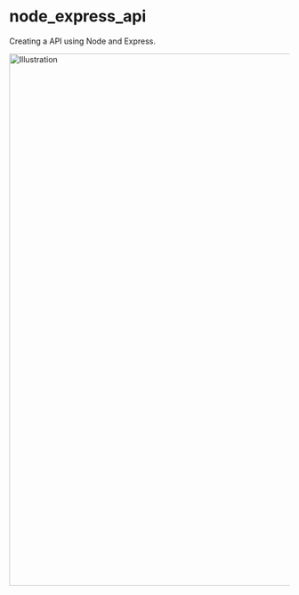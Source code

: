 # node_express_api
Creating a API using Node and Express.

<img width="956" alt="Illustration" src="https://user-images.githubusercontent.com/57451645/157126404-28a26f23-ee9a-4c12-860c-8208319f1bf3.jpg">
